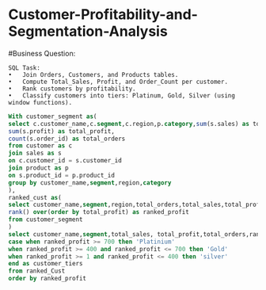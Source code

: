 # Customer-Profitability-and-Segmentation-Analysis
#Business Question:
```Which customer segments contribute most to overall profit, and how do their purchase behaviors differ by region and product category?
SQL Task:
•	Join Orders, Customers, and Products tables.
•	Compute Total_Sales, Profit, and Order_Count per customer.
•	Rank customers by profitability.
•	Classify customers into tiers: Platinum, Gold, Silver (using window functions).
```


```SQL
With customer_segment as(
select c.customer_name,c.segment,c.region,p.category,sum(s.sales) as total_Sales,
sum(s.profit) as total_profit,
count(s.order_id) as total_orders
from customer as c 
join sales as s 
on c.customer_id = s.customer_id
join product as p 
on s.product_id = p.product_id 
group by customer_name,segment,region,category
),
ranked_cust as(
select customer_name,segment,region,total_orders,total_sales,total_profit,
rank() over(order by total_profit) as ranked_profit
from customer_segment
)
select customer_name,segment,total_sales, total_profit,total_orders,ranked_profit,
case when ranked_profit >= 700 then 'Platinium'
when ranked_profit >= 400 and ranked_profit <= 700 then 'Gold'
when ranked_profit >= 1 and ranked_profit <= 400 then 'silver'
end as customer_tiers
from ranked_Cust 
order by ranked_profit
```
